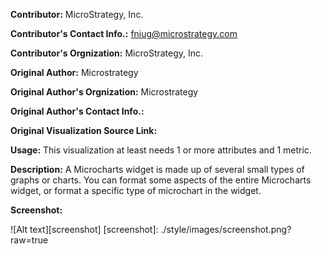 **Contributor:** MicroStrategy, Inc.

**Contributor's Contact Info.:** <fniug@microstrategy.com>

**Contributor's Orgnization:** MicroStrategy, Inc.

**Original Author:** Microstrategy

**Original Author's Orgnization:** Microstrategy

**Original Author's Contact Info.:** 

**Original Visualization Source Link:** 

**Usage:** This visualization at least needs 1 or more attributes and 1 metric.

**Description:** A Microcharts widget is made up of several small types of graphs or charts. You can format some aspects of the entire Microcharts widget, or format a specific type of microchart in the widget.


**Screenshot:**

![Alt text][screenshot]
[screenshot]: ./style/images/screenshot.png?raw=true
